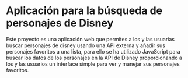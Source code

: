# Aplicación para la búsqueda de personajes de Disney

Este proyecto es una aplicación web que permites a los y las usuarias buscar personajes
de disney usando una API externa y añadir sus personajes favoritos a una lista, para ello se ha utilizado JavaScript para buscar los datos de los personajes en la API de Disney proporcionando a los y las usuarios un interface simple para ver y manejar sus personajes favoritos.
